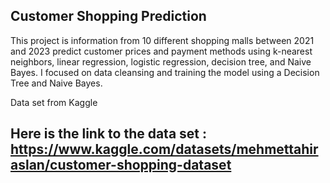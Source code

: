 ## Customer Shopping Prediction ##

This project is information from 10 different shopping malls between 2021 and 2023 predict customer prices and payment methods using k-nearest neighbors, linear regression, logistic regression, decision tree, and Naive Bayes.
I focused on data cleansing and training the model using a Decision Tree and Naive Bayes.

Data set from Kaggle
## Here is the link to the data set : https://www.kaggle.com/datasets/mehmettahiraslan/customer-shopping-dataset
